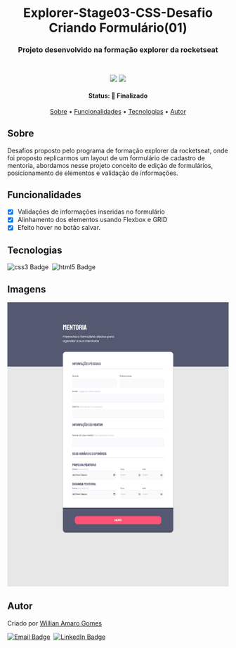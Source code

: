 <h1 align="center">
	Explorer-Stage03-CSS-Desafio Criando Formulário(01)
</h1>

<h3 align="center">
	Projeto desenvolvido na  formação explorer da rocketseat
</h3>&nbsp;

<p align="center">
	<img src="https://img.shields.io/badge/PRs-welcome-brightgreen.svg?style=flat-square"/>
	<img src="https://img.shields.io/github/repo-size/williangomesdev/Explorer-Stage03-CSS-Desafio-Criando-Formulario-01 ?color=green"/>
</p>

<h4 align="center">
	Status: 🚀 Finalizado
</h4>

<p align="center">
	<a href="#sobre">Sobre</a> •
	<a href="#funcionalidades">Funcionalidades</a> •
	<a href="#tecnologias">Tecnologias</a> •
	<a href="#autor">Autor</a> 
</p>

## Sobre

Desafios proposto pelo programa de formação explorer da rocketseat, onde foi proposto replicarmos um layout de um formulário de cadastro de mentoria, abordamos nesse projeto conceito de edição de formulários, posicionamento de elementos e validação de informações.  

## Funcionalidades

- [x] Validações de informações inseridas no formulário
- [x] Alinhamento dos elementos usando Flexbox e GRID
- [x] Efeito hover no botão salvar.

## Tecnologias

<img src="https://img.shields.io/badge/Css3-05122A?style=flat&logo=css3" alt="css3 Badge" height="25">&nbsp;
<img src="https://img.shields.io/badge/Html5-05122A?style=flat&logo=html5" alt="html5 Badge" height="25">&nbsp;

## Imagens
<p align="center"><img src="./gitImg/fullscreen.png"></p>

## Autor

Criado por [Willian Amaro Gomes](https://github.com/williangomesdev)

<a href="mailto:willianamaroti@gmail.com" target="_blank"><img src="https://img.shields.io/badge/willianamaroti@gmail.com-D14836?style=flat&logo=gmail&logoColor=white" alt="Email Badge" height="25"></a>&nbsp;
<a href="https://www.linkedin.com/in/williangomesdev" target="_blank"><img src="https://img.shields.io/badge/williangomesdev-0077B5?style=flat&logo=linkedin&logoColor=white" alt="LinkedIn Badge" height="25"></a>&nbsp;
<br clear="left"/>
